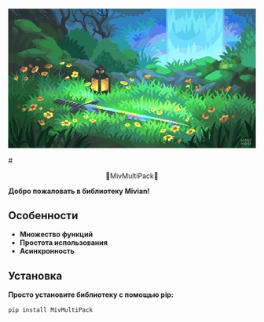 <p align="center">
    <img src="images/banner.gif">
</p>
# <p align="center">🐺MivMultiPack🦊</p>

**Добро пожаловать в библиотеку Mivian!**

## Особенности

- **Множество функций**
- **Простота использования**
- **Асинхронность**

## Установка

**Просто установите библиотеку с помощью pip:**

```bash
pip install MivMultiPack
```